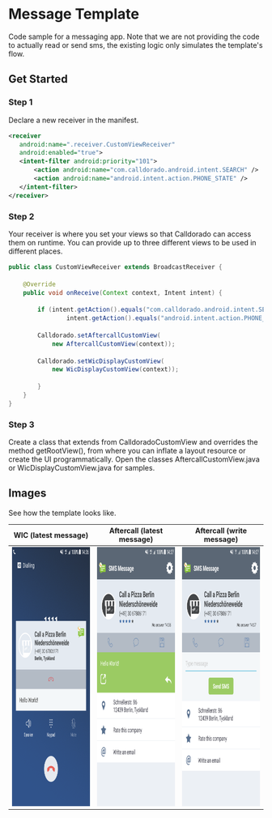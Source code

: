 # Message Template

Code sample for a messaging app. Note that we are not providing the code to actually read or send sms, the existing logic only simulates the template's flow.

## Get Started

### Step 1
Declare a new receiver in the manifest.
  
 ```xml
<receiver
    android:name=".receiver.CustomViewReceiver"
    android:enabled="true">
    <intent-filter android:priority="101">
        <action android:name="com.calldorado.android.intent.SEARCH" />
        <action android:name="android.intent.action.PHONE_STATE" />
    </intent-filter>
</receiver>
```

### Step 2
Your receiver is where you set your views so that Calldorado can access them on runtime. You can provide up to three different views to be used in different places.

```java
public class CustomViewReceiver extends BroadcastReceiver {

    @Override
    public void onReceive(Context context, Intent intent) {

        if (intent.getAction().equals("com.calldorado.android.intent.SEARCH") ||
                intent.getAction().equals("android.intent.action.PHONE_STATE")) {

	    Calldorado.setAftercallCustomView(
		    new AftercallCustomView(context));
					   
	    Calldorado.setWicDisplayCustomView(
		    new WicDisplayCustomView(context));					   

        }
    }
}
```

### Step 3
Create a class that extends from CalldoradoCustomView and overrides the method getRootView(), from where you can inflate a layout resource or create the UI programmatically. Open the classes AftercallCustomView.java or WicDisplayCustomView.java for samples.

## Images

See how the template looks like.

|  WIC (latest message)|  Aftercall (latest message)  |  Aftercall (write message)  |
|---|---|---|
|  <img src="screenshots/wic_last_message.png" width="288" height="512">  |  <img src="screenshots/aftercall_last_message.png" width="288" height="512">  |  <img src="screenshots/aftercall_no_messages.png" width="288" height="512">  |
 
